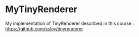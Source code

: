 # MyTinyRenderer
My implementation of TinyRenderer described in this course : https://github.com/ssloy/tinyrenderer
